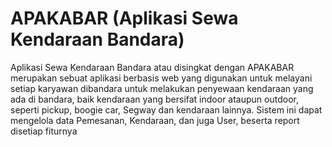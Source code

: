 # APAKABAR (Aplikasi Sewa Kendaraan Bandara)

Aplikasi Sewa Kendaraan Bandara atau disingkat dengan APAKABAR merupakan sebuat aplikasi berbasis web yang digunakan untuk melayani setiap karyawan dibandara untuk melakukan penyewaan kendaraan yang ada di bandara, baik kendaraan yang bersifat indoor ataupun outdoor, seperti pickup, boogie car, Segway dan kendaraan lainnya. Sistem ini dapat mengelola data Pemesanan, Kendaraan, dan juga User, beserta report disetiap fiturnya
